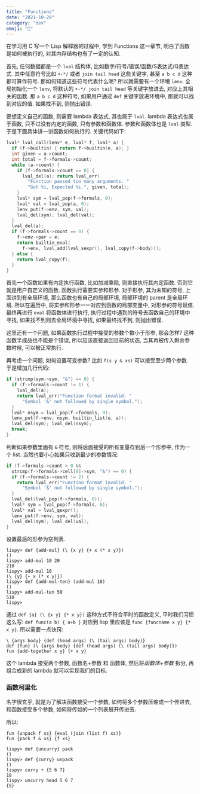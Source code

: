 ```yaml
---
title: "Functions"
date: "2021-10-29"
category: "dev"
emoji: "🐶"
---
```


在学习用 C 写一个 Lisp 解释器的过程中, 学到 Functions 这一章节, 明白了函数是如何被执行的, 对其内存结构也有了一定的认知.

首先, 任何数据都是一个 `lval` 结构体, 比如数字/符号/错误/函数/S表达式/Q表达式. 其中任意符号比如 `+-*/` 或者 `join tail head` 这些关键字, 甚至 `a b c d` 这种都可算作符号. 那如何知道这些符号代表什么呢? 所以就需要有一个环境 `lenv`. 全局初始化一个 `lenv`, 将默认的 `+-*/ join tail head` 等关键字放进去, 对应上其相关的函数. 那 `a b c d` 这种符号, 如果用户通过 `def` 关键字放进环境中, 那就可以找到对应的值. 如果找不到, 则抛出错误.

要想定义自己的函数, 则需要 lambda 表达式, 其也属于 `lval`. lambda 表达式也属于函数, 只不过没有内定的函数, 只有参数和函数体. 参数和函数体也是 `lval` 类型. 于是下面具体讲一讲函数如何执行的. 关键代码如下:

```c
lval* lval_call(lenv* e, lval* f, lval* a) {
  if (f->builtin) { return f->builtin(e, a); }
  int given = a->count;
  int total = f->formals->count;
  while (a->count) {
    if (f->formals->count == 0) {
      lval_del(a); return lval_err(
        "Function passed too many arguments. "
        "Got %i, Expected %i.", given, total);
    }
    lval* sym = lval_pop(f->formals, 0);
    lval* val = lval_pop(a, 0);
    lenv_put(f->env, sym, val);
    lval_del(sym); lval_del(val);
  }
  lval_del(a);
  if (f->formals->count == 0) {
    f->env->par = e;
    return builtin_eval(
      f->env, lval_add(lval_sexpr(), lval_copy(f->body)));
  } else {
    return lval_copy(f);
  }
}
```

首先一个函数如果有内定执行函数, 比如加减乘除, 则直接执行其内定函数. 否则它就是用户自定义的函数. 函数执行需要实参和形参. 对于形参, 其为未知的符号, 上面讲到有全局环境, 那么函数也有自己的局部环境, 局部环境的 parent 是全局环境. 所以在遍历中, 将实参和形参一一对应到函数的局部变量中, 对形参的符号赋值. 最终再进行 `eval` 将函数体进行执行, 执行过程中遇到的符号去函数自己的环境中寻找, 如果找不到则去全局环境中寻找, 如果最终找不到, 则抛出错误.

这里还有一个问题, 如果函数执行过程中接受的参数个数小于形参, 那会怎样? 这种函数半成品也不能是个错误, 所以应该直接返回目前的状态, 当其再被传入剩余参数时候, 可以被正常执行.

再考虑一个问题, 如何设置可变参数? 比如 `f(s y & xs)` 可以接受至少两个参数. 于是增加几行代码:

```c
if (strcmp(sym->sym, "&") == 0) {
  if (f->formals->count != 1) {
    lval_del(a);
    return lval_err("Function format invalid. "
      "Symbol '&' not followed by single symbol.");
  }
  lval* nsym = lval_pop(f->formals, 0);
  lenv_put(f->env, nsym, builtin_list(e, a));
  lval_del(sym); lval_del(nsym);
  break;
}
```

判断如果参数里面有 `&` 符号, 则将后面接受的所有变量存到后一个形参中, 作为一个 list. 当然也要小心如果只收到最少的参数情况:

```c
if (f->formals->count > 0 &&
  strcmp(f->formals->cell[0]->sym, "&") == 0) {
  if (f->formals->count != 2) {
    return lval_err("Function format invalid. "
      "Symbol '&' not followed by single symbol.");
  }
  lval_del(lval_pop(f->formals, 0));
  lval* sym = lval_pop(f->formals, 0);
  lval* val = lval_qexpr();
  lenv_put(f->env, sym, val);
  lval_del(sym); lval_del(val);
}
```

设置最后的形参为空列表.

```
lispy> def {add-mul} (\ {x y} {+ x (* x y)})
()
lispy> add-mul 10 20
210
lispy> add-mul 10
(\ {y} {+ x (* x y)})
lispy> def {add-mul-ten} (add-mul 10)
()
lispy> add-mul-ten 50
510
lispy>
```

通过 `def {a} (\ {x y} {* x y})` 这种方式不符合平时的函数定义, 平时我们习惯这么写: `def func(a b) { a+b }` 对应到 lisp 里应该是 `func {funcname x y} {* x y}`. 所以需要一点诀窍:

```
\ {args body} {def (head args) (\ (tail args) body)}
def {fun} (\ {args body} {def (head args) (\ (tail args) body)})
fun {add-together x y} {+ x y}
```

这个 lambda 接受两个参数, 函数名+参数 和 函数体, 然后将*函数体+参数* 拆分, 再组合成新的 lambda 就可以实现我们的目标.

### 函数柯里化

名字很玄乎, 就是为了解决函数接受一个参数, 如何将多个参数压缩成一个传进去, 和函数接受多个参数, 如何将传如的一个列表展开传进去.

所以:

```
fun {unpack f xs} {eval (join (list f) xs)}
fun {pack f & xs} {f xs}
```

```
lispy> def {uncurry} pack
()
lispy> def {curry} unpack
()
lispy> curry + {5 6 7}
18
lispy> uncurry head 5 6 7
{5}
```
